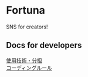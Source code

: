 # Fortuna
SNS for creators!
## Docs for developers
[使用技術・分担](https://app.nuclino.com/Motonary/Engineer/20190111-ab0e20a7-2dfe-470b-a5a7-79d2a7f62d40)  
[コーディングルール](https://app.nuclino.com/Motonary/Engineer/20190110-Coding-Rules-f37305ee-7984-448b-937b-6a9693939f32)
